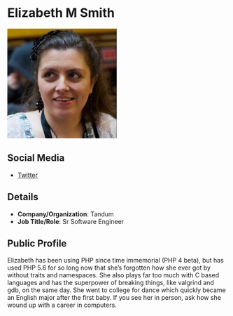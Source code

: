 
# Elizabeth M Smith
![image](images/elizabeth-m-smith.jpg)

## Social Media

* [Twitter](https://www.twitter.com/auroraeosrose) 


## Details

* **Company/Organization**: Tandum
* **Job Title/Role**: Sr Software Engineer

## Public Profile

Elizabeth has been using PHP since time immemorial (PHP 4 beta), but has used PHP 5.6 for so long now that she’s forgotten how she ever got by without traits and namespaces. She also plays far too much with C based languages and has the superpower of breaking things, like valgrind and gdb, on the same day. She went to college for dance which quickly became an English major after the first baby. If you see her in person, ask how she wound up with a career in computers.

